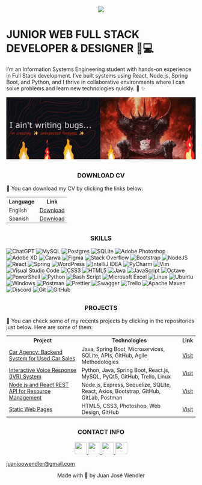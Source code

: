 <div id="header" align="center">
  <img src="https://media2.giphy.com/media/v1.Y2lkPTc5MGI3NjExNGxsNzc3dXdibnVleHp3a21raXNzOHhkcXpyYjRuZTkyY2dsNHNzNiZlcD12MV9pbnRlcm5hbF9naWZfYnlfaWQmY3Q9cw/elMZLkey6is1lRtI7t/giphy.webp" width="150"/>
</div>

<h1>JUNIOR WEB FULL STACK DEVELOPER & DESIGNER 🎨💻</h1>

I’m an Information Systems Engineering student with hands-on experience in Full Stack development. I’ve built systems using React, Node.js, Spring Boot, and Python, and I thrive in collaborative environments where I can solve problems and learn new technologies quickly. 🚀 ✨

<div align="center">
  <img src="banner.gif" alt="Header">
</div>

<h2 align="center"></h2>
<h3 align="center">DOWNLOAD CV</h3>

📄 You can download my CV by clicking the links below:

<div align="center">
  <table>
    <tr>
      <th><strong>Language</strong></th>
      <th><strong>Link</strong></th>
    </tr>
    <tr>
      <td>English</td>
      <td><a href="#">Download</a></td>
    </tr>
    <tr>
      <td>Spanish</td>
      <td><a href="#">Download</a></td>
    </tr>
  </table>
</div>



<h2 align="center"></h2>
<h3 align="center">SKILLS</h3>

![ChatGPT](https://img.shields.io/badge/chatGPT-74aa9c?style=for-the-badge&logo=openai&logoColor=white) ![MySQL](https://img.shields.io/badge/mysql-4479A1.svg?style=for-the-badge&logo=mysql&logoColor=white) ![Postgres](https://img.shields.io/badge/postgres-%23316192.svg?style=for-the-badge&logo=postgresql&logoColor=white) ![SQLite](https://img.shields.io/badge/sqlite-%2307405e.svg?style=for-the-badge&logo=sqlite&logoColor=white) ![Adobe Photoshop](https://img.shields.io/badge/adobe%20photoshop-%2331A8FF.svg?style=for-the-badge&logo=adobe%20photoshop&logoColor=white) ![Adobe XD](https://img.shields.io/badge/Adobe%20XD-470137?style=for-the-badge&logo=Adobe%20XD&logoColor=#FF61F6) ![Canva](https://img.shields.io/badge/Canva-%2300C4CC.svg?style=for-the-badge&logo=Canva&logoColor=white) ![Figma](https://img.shields.io/badge/figma-%23F24E1E.svg?style=for-the-badge&logo=figma&logoColor=white) ![Stack Overflow](https://img.shields.io/badge/-Stackoverflow-FE7A16?style=for-the-badge&logo=stack-overflow&logoColor=white) ![Bootstrap](https://img.shields.io/badge/bootstrap-%238511FA.svg?style=for-the-badge&logo=bootstrap&logoColor=white) ![NodeJS](https://img.shields.io/badge/node.js-6DA55F?style=for-the-badge&logo=node.js&logoColor=white) ![React](https://img.shields.io/badge/react-%2320232a.svg?style=for-the-badge&logo=react&logoColor=%2361DAFB) ![Spring](https://img.shields.io/badge/spring-%236DB33F.svg?style=for-the-badge&logo=spring&logoColor=white) ![WordPress](https://img.shields.io/badge/WordPress-%23117AC9.svg?style=for-the-badge&logo=WordPress&logoColor=white) ![IntelliJ IDEA](https://img.shields.io/badge/IntelliJIDEA-000000.svg?style=for-the-badge&logo=intellij-idea&logoColor=white) ![PyCharm](https://img.shields.io/badge/pycharm-143?style=for-the-badge&logo=pycharm&logoColor=black&color=black&labelColor=green) ![Vim](https://img.shields.io/badge/VIM-%2311AB00.svg?style=for-the-badge&logo=vim&logoColor=white) ![Visual Studio Code](https://img.shields.io/badge/Visual%20Studio%20Code-0078d7.svg?style=for-the-badge&logo=visual-studio-code&logoColor=white) ![CSS3](https://img.shields.io/badge/css3-%231572B6.svg?style=for-the-badge&logo=css3&logoColor=white) ![HTML5](https://img.shields.io/badge/html5-%23E34F26.svg?style=for-the-badge&logo=html5&logoColor=white) ![Java](https://img.shields.io/badge/java-%23ED8B00.svg?style=for-the-badge&logo=openjdk&logoColor=white) ![JavaScript](https://img.shields.io/badge/javascript-%23323330.svg?style=for-the-badge&logo=javascript&logoColor=%23F7DF1E) ![Octave](https://img.shields.io/badge/OCTAVE-darkblue?style=for-the-badge&logo=octave&logoColor=fcd683) ![PowerShell](https://img.shields.io/badge/PowerShell-%235391FE.svg?style=for-the-badge&logo=powershell&logoColor=white) ![Python](https://img.shields.io/badge/python-3670A0?style=for-the-badge&logo=python&logoColor=ffdd54) ![Bash Script](https://img.shields.io/badge/bash_script-%23121011.svg?style=for-the-badge&logo=gnu-bash&logoColor=white)  ![Microsoft Excel](https://img.shields.io/badge/Microsoft_Excel-217346?style=for-the-badge&logo=microsoft-excel&logoColor=white) ![Linux](https://img.shields.io/badge/Linux-FCC624?style=for-the-badge&logo=linux&logoColor=black) ![Ubuntu](https://img.shields.io/badge/Ubuntu-E95420?style=for-the-badge&logo=ubuntu&logoColor=white) ![Windows](https://img.shields.io/badge/Windows-0078D6?style=for-the-badge&logo=windows&logoColor=white) ![Postman](https://img.shields.io/badge/Postman-FF6C37?style=for-the-badge&logo=postman&logoColor=white) ![Prettier](https://img.shields.io/badge/prettier-%23F7B93E.svg?style=for-the-badge&logo=prettier&logoColor=black) ![Swagger](https://img.shields.io/badge/-Swagger-%23Clojure?style=for-the-badge&logo=swagger&logoColor=white) ![Trello](https://img.shields.io/badge/Trello-%23026AA7.svg?style=for-the-badge&logo=Trello&logoColor=white) ![Apache Maven](https://img.shields.io/badge/Apache%20Maven-C71A36?style=for-the-badge&logo=Apache%20Maven&logoColor=white) ![Discord](https://img.shields.io/badge/Discord-%235865F2.svg?style=for-the-badge&logo=discord&logoColor=white) ![Git](https://img.shields.io/badge/git-%23F05033.svg?style=for-the-badge&logo=git&logoColor=white) ![GitHub](https://img.shields.io/badge/github-%23121011.svg?style=for-the-badge&logo=github&logoColor=white)

<h2 align="center"></h2>
<h3 align="center">PROJECTS</h3>

📂 You can check some of my recents projects by clicking in the repositories just below. Here are some of them:

<div align="center">
  <table>
    <tr>
      <th><strong>Project</strong></th>
      <th><strong>Technologies</strong></th>
      <th><strong>Link</strong></th>
    </tr>
    <tr>
      <td><a href="https://github.com/juanjoowendler/car-agency">Car Agency: Backend System for Used Car Sales</a></td>
      <td>Java, Spring Boot, Microservices, SQLite, APIs, GitHub, Agile Methodologies</td>
      <td><a href="https://github.com/juanjoowendler/car-agency">Visit</a></td>
    </tr>
    <tr>
      <td><a href="https://github.com/juanjoowendler/utn-project-IVR-System">Interactive Voice Response (IVR) System</a></td>
      <td>Python, Java, Spring Boot, React.js, MySQL, PyQt5, GitHub, Trello, Linux</td>
      <td><a href="https://github.com/juanjoowendler/utn-project-IVR-System">Visit</a></td>
    </tr>
    <tr>
      <td><a href="https://github.com/juanjoowendler/utn-project-utnflix">Node.js and React REST API for Resource Management</a></td>
      <td>Node.js, Express, Sequelize, SQLite, React, Axios, Bootstrap, GitHub, GitLab, Postman</td>
      <td><a href="https://github.com/juanjoowendler/utn-project-utnflix">Visit</a></td>
    </tr>
    <tr>
      <td><a href="https://github.com/juanjoowendler/colinas-cabins">Static Web Pages</a></td>
      <td>HTML5, CSS3, Photoshop, Web Design, GitHub</td>
      <td><a href="https://github.com/juanjoowendler/colinas-cabins">Visit</a></td>
    </tr>
  </table>
</div>


<h2 align="center"></h2>
<h3 align="center">CONTACT INFO</h3>

<p align="center"> <a href="https://discord.com/users/_juanjoowendler" target="_blank" rel="noreferrer"> <picture> <source media="(prefers-color-scheme: dark)" srcset="https://raw.githubusercontent.com/danielcranney/readme-generator/main/public/icons/socials/discord-dark.svg" /> <source media="(prefers-color-scheme: light)" srcset="https://raw.githubusercontent.com/danielcranney/readme-generator/main/public/icons/socials/discord.svg" /> <img src="https://raw.githubusercontent.com/danielcranney/readme-generator/main/public/icons/socials/discord.svg" width="32" height="32" /> </picture> </a> <a href="http://www.instagram.com/_juanjoowendler" target="_blank" rel="noreferrer"> <picture> <source media="(prefers-color-scheme: dark)" srcset="https://raw.githubusercontent.com/danielcranney/readme-generator/main/public/icons/socials/instagram-dark.svg" /> <source media="(prefers-color-scheme: light)" srcset="https://raw.githubusercontent.com/danielcranney/readme-generator/main/public/icons/socials/instagram.svg" /> <img src="https://raw.githubusercontent.com/danielcranney/readme-generator/main/public/icons/socials/instagram.svg" width="32" height="32" /> </picture> </a> <a href="https://www.linkedin.com/in/juan-josé-wendler-829145247/" target="_blank" rel="noreferrer"> <picture> <source media="(prefers-color-scheme: dark)" srcset="https://raw.githubusercontent.com/danielcranney/readme-generator/main/public/icons/socials/linkedin-dark.svg" /> <source media="(prefers-color-scheme: light)" srcset="https://raw.githubusercontent.com/danielcranney/readme-generator/main/public/icons/socials/linkedin.svg" /> <img src="https://raw.githubusercontent.com/danielcranney/readme-generator/main/public/icons/socials/linkedin.svg" width="32" height="32" /> </picture> </a> <a href="https://www.x.com/_juanjoowendler" target="_blank" rel="noreferrer"> <picture> <source media="(prefers-color-scheme: dark)" srcset="https://raw.githubusercontent.com/danielcranney/readme-generator/main/public/icons/socials/twitter-dark.svg" /> <source media="(prefers-color-scheme: light)" srcset="https://raw.githubusercontent.com/danielcranney/readme-generator/main/public/icons/socials/twitter.svg" /> <img src="https://raw.githubusercontent.com/danielcranney/readme-generator/main/public/icons/socials/twitter.svg" width="32" height="32" /> </picture> </a> </p>

 [juanjoowendler@gmail.com](mailto:juanjoowendler@gmail.com)
<p align="center">Made with 💖 by Juan José Wendler</p>
